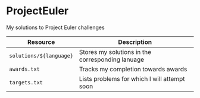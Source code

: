 ProjectEuler
============

My solutions to Project Euler challenges


| Resource                | Description                                     |
|-------------------------|--------------------------------------------------|
| `solutions/${language}` | Stores my solutions in the corresponding lanuage |
| `awards.txt`            |  Tracks my completion towards awards             |
| `targets.txt`           | Lists problems for which I will attempt soon     |
